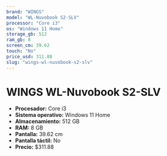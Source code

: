 ```yaml
---
brand: "WINGS"
model: "WL-Nuvobook S2-SLV"
processor: "Core i3"
os: "Windows 11 Home"
storage_gb: 512
ram_gb: 8
screen_cm: 39.62
touch: "No"
price_usd: 311.88
slug: "wings-wl-nuvobook-s2-slv"
---
```


# WINGS WL-Nuvobook S2-SLV

- **Procesador:** Core i3
- **Sistema operativo:** Windows 11 Home
- **Almacenamiento:** 512 GB
- **RAM:** 8 GB
- **Pantalla:** 39.62 cm
- **Pantalla táctil:** No
- **Precio:** $311.88
